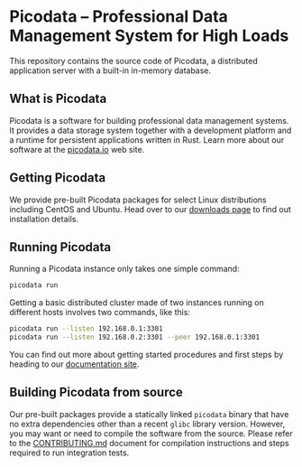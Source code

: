 # Picodata – Professional Data Management System for High Loads

This repository contains the source code of Picodata, a distributed
application server with a built-in in-memory database.

## What is Picodata

Picodata is a software for building professional data management
systems. It provides a data storage system together with a development
platform and a runtime for persistent applications written in Rust.
Learn more about our software at the [picodata.io] web site.

[picodata.io]: https://picodata.io/

## Getting Picodata

We provide pre-built Picodata packages for select Linux distributions
including CentOS and Ubuntu. Head over to our [downloads
page](https://picodata.io/download/) to find out installation details.

## Running Picodata

Running a Picodata instance only takes one simple command:

```bash
picodata run
```

Getting a basic distributed cluster made of two instances running on
different hosts involves two commands, like this:

```bash
picodata run --listen 192.168.0.1:3301
picodata run --listen 192.168.0.2:3301 --peer 192.168.0.1:3301
```

You can find out more about getting started procedures and first steps
by heading to our [documentation site].

[documentation site]: https://docs.picodata.io/picodata/stable/

## Building Picodata from source

Our pre-built packages provide a statically linked `picodata` binary
that have no extra dependencies other than a recent `glibc` library
version. However, you may want or need to compile the software from the
source. Please refer to the [CONTRIBUTING.md](CONTRIBUTING.md) document
for compilation instructions and steps required to run integration
tests.

